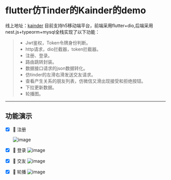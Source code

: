 # flutter仿Tinder的Kainder的demo

线上地址：[kainder](http://www.songsikai.com/)
目前支持h5移动端平台，前端采用flutter+dio,后端采用nest.js+typeorm+mysql全栈实现了以下功能：

> * Jwt鉴权，Token令牌身份判断。
> * http请求，dio拦截器，token拦截器。
> * 注册、登录。
> * 路由跳转封装。
> * 数据接口请求的json数据转化。
> * 仿tinder的左滑右滑发送交友请求。
> * 查看产生关系的朋友列表，仿微信又滑出现接受和拒绝按钮。
> * 下拉更新数据。
> * 轮播图。

---

## 功能演示

- [x] 🎉 注册
  
  ![image](https://github.com/pixiu233/flutter_project/blob/main/gif/%E6%B3%A8%E5%86%8C.gif)   

- [x] 🎉 登录
  ![image](https://github.com/pixiu233/flutter_project/blob/main/gif/%E7%99%BB%E5%BD%95.gif)   

- [x] 🎉 交友
  ![image](https://github.com/pixiu233/flutter_project/blob/main/gif/%E6%BB%91%E5%8A%A8.gif)   

- [x] 🎉 轮播
  ![image](https://github.com/pixiu233/flutter_project/blob/main/gif/%E8%BD%AE%E6%92%AD%E5%9B%BE.gif)   



